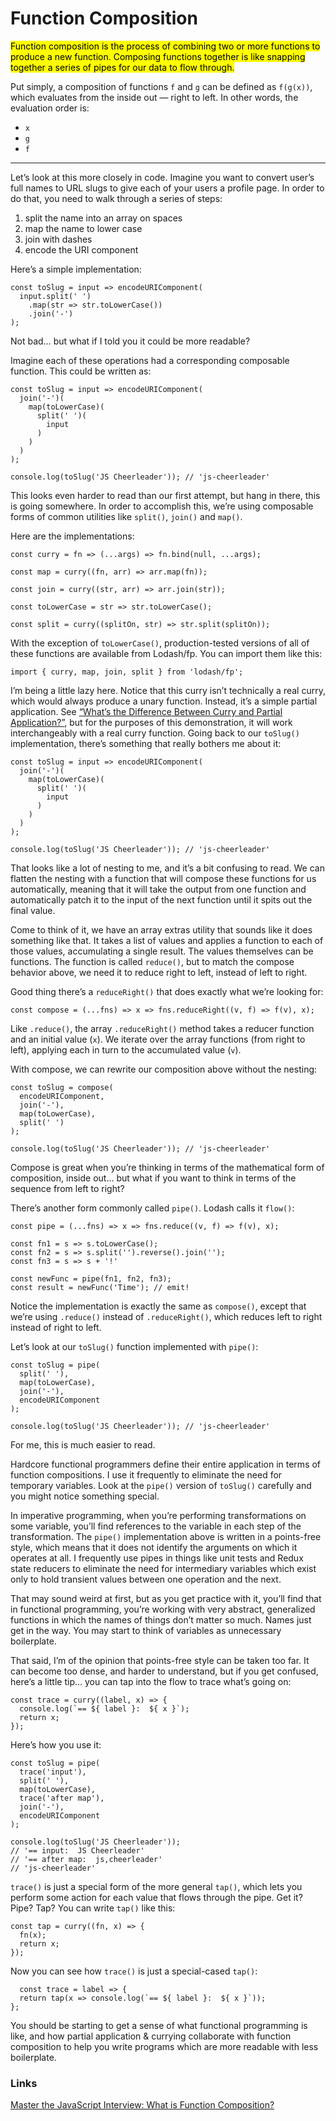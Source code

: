 # Function Composition

<mark>Function composition is the process of combining two or more functions to produce a new function. Composing functions together is like snapping together a series of pipes for our data to flow through.</mark>

Put simply, a composition of functions `f` and `g` can be defined as `f(g(x))`, which evaluates from the inside out — right to left. In other words, the evaluation order is:

- `x`
- `g`
- `f`

---

Let’s look at this more closely in code. Imagine you want to convert user’s full names to URL slugs to give each of your users a profile page. In order to do that, you need to walk through a series of steps:

1. split the name into an array on spaces
2. map the name to lower case
3. join with dashes
4. encode the URI component

Here’s a simple implementation:

```
const toSlug = input => encodeURIComponent(
  input.split(' ')
    .map(str => str.toLowerCase())
    .join('-')
);
```

Not bad… but what if I told you it could be more readable?

Imagine each of these operations had a corresponding composable function. This could be written as:

```
const toSlug = input => encodeURIComponent(
  join('-')(
    map(toLowerCase)(
      split(' ')(
        input
      )
    )
  )
);

console.log(toSlug('JS Cheerleader')); // 'js-cheerleader'
```

This looks even harder to read than our first attempt, but hang in there, this is going somewhere.
In order to accomplish this, we’re using composable forms of common utilities like `split()`, `join()` and `map()`.

Here are the implementations:

```
const curry = fn => (...args) => fn.bind(null, ...args);

const map = curry((fn, arr) => arr.map(fn));

const join = curry((str, arr) => arr.join(str));

const toLowerCase = str => str.toLowerCase();

const split = curry((splitOn, str) => str.split(splitOn));
```

With the exception of `toLowerCase()`, production-tested versions of all of these functions are available from Lodash/fp. You can import them like this:

```
import { curry, map, join, split } from 'lodash/fp';
```

I’m being a little lazy here. Notice that this curry isn’t technically a real curry, which would always produce a unary function. Instead, it’s a simple partial application. See [“What’s the Difference Between Curry and Partial Application?”](https://medium.com/javascript-scene/curry-or-partial-application-8150044c78b8), but for the purposes of this demonstration, it will work interchangeably with a real curry function.
Going back to our `toSlug()` implementation, there’s something that really bothers me about it:

```
const toSlug = input => encodeURIComponent(
  join('-')(
    map(toLowerCase)(
      split(' ')(
        input
      )
    )
  )
);

console.log(toSlug('JS Cheerleader')); // 'js-cheerleader'
```

That looks like a lot of nesting to me, and it’s a bit confusing to read. We can flatten the nesting with a function that will compose these functions for us automatically, meaning that it will take the output from one function and automatically patch it to the input of the next function until it spits out the final value.

Come to think of it, we have an array extras utility that sounds like it does something like that. It takes a list of values and applies a function to each of those values, accumulating a single result. The values themselves can be functions. The function is called `reduce()`, but to match the compose behavior above, we need it to reduce right to left, instead of left to right.

Good thing there’s a `reduceRight()` that does exactly what we’re looking for:

```
const compose = (...fns) => x => fns.reduceRight((v, f) => f(v), x);
```

Like `.reduce()`, the array `.reduceRight()` method takes a reducer function and an initial value (`x`). We iterate over the array functions (from right to left), applying each in turn to the accumulated value (`v`).

With compose, we can rewrite our composition above without the nesting:

```
const toSlug = compose(
  encodeURIComponent,
  join('-'),
  map(toLowerCase),
  split(' ')
);

console.log(toSlug('JS Cheerleader')); // 'js-cheerleader'
```

Compose is great when you’re thinking in terms of the mathematical form of composition, inside out… but what if you want to think in terms of the sequence from left to right?

There’s another form commonly called `pipe()`. Lodash calls it `flow()`:

```
const pipe = (...fns) => x => fns.reduce((v, f) => f(v), x);

const fn1 = s => s.toLowerCase();
const fn2 = s => s.split('').reverse().join('');
const fn3 = s => s + '!'

const newFunc = pipe(fn1, fn2, fn3);
const result = newFunc('Time'); // emit!
```

Notice the implementation is exactly the same as `compose()`, except that we’re using `.reduce()` instead of `.reduceRight()`, which reduces left to right instead of right to left.

Let’s look at our `toSlug()` function implemented with `pipe()`:

```
const toSlug = pipe(
  split(' '),
  map(toLowerCase),
  join('-'),
  encodeURIComponent
);

console.log(toSlug('JS Cheerleader')); // 'js-cheerleader'
```

For me, this is much easier to read.

Hardcore functional programmers define their entire application in terms of function compositions.
I use it frequently to eliminate the need for temporary variables. Look at the `pipe()` version of `toSlug()` carefully and you might notice something special.

In imperative programming, when you’re performing transformations on some variable, you’ll find references to the variable in each step of the transformation. The `pipe()` implementation above is written in a points-free style, which means that it does not identify the arguments on which it operates at all.
I frequently use pipes in things like unit tests and Redux state reducers to eliminate the need for intermediary variables which exist only to hold transient values between one operation and the next.

That may sound weird at first, but as you get practice with it, you’ll find that in functional programming, you’re working with very abstract, generalized functions in which the names of things don’t matter so much. Names just get in the way. You may start to think of variables as unnecessary boilerplate.

That said, I’m of the opinion that points-free style can be taken too far. It can become too dense, and harder to understand, but if you get confused, here’s a little tip… you can tap into the flow to trace what’s going on:

```
const trace = curry((label, x) => {
  console.log(`== ${ label }:  ${ x }`);
  return x;
});
```

Here’s how you use it:

```
const toSlug = pipe(
  trace('input'),
  split(' '),
  map(toLowerCase),
  trace('after map'),
  join('-'),
  encodeURIComponent
);

console.log(toSlug('JS Cheerleader'));
// '== input:  JS Cheerleader'
// '== after map:  js,cheerleader'
// 'js-cheerleader'
```

`trace()` is just a special form of the more general `tap()`, which lets you perform some action for each value that flows through the pipe. Get it? Pipe? Tap? You can write `tap()` like this:

```
const tap = curry((fn, x) => {
  fn(x);
  return x;
});
```

Now you can see how `trace()` is just a special-cased `tap()`:

```
  const trace = label => {
  return tap(x => console.log(`== ${ label }:  ${ x }`));
};
```

You should be starting to get a sense of what functional programming is like, and how partial application & currying collaborate with function composition to help you write programs which are more readable with less boilerplate.

### Links

[Master the JavaScript Interview: What is Function Composition?](https://medium.com/javascript-scene/master-the-javascript-interview-what-is-function-composition-20dfb109a1a0)
